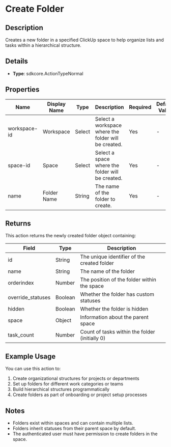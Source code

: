 # Create Folder

## Description

Creates a new folder in a specified ClickUp space to help organize lists and tasks within a hierarchical structure.

## Details

- **Type**: sdkcore.ActionTypeNormal

## Properties

| Name | Display Name | Type | Description | Required | Default Value |
|------|--------------|------|-------------|----------|---------------|
| workspace-id | Workspace | Select | Select a workspace where the folder will be created. | Yes | - |
| space-id | Space | Select | Select a space where the folder will be created. | Yes | - |
| name | Folder Name | String | The name of the folder to create. | Yes | - |

## Returns

This action returns the newly created folder object containing:

| Field | Type | Description |
|-------|------|-------------|
| id | String | The unique identifier of the created folder |
| name | String | The name of the folder |
| orderindex | Number | The position of the folder within the space |
| override_statuses | Boolean | Whether the folder has custom statuses |
| hidden | Boolean | Whether the folder is hidden |
| space | Object | Information about the parent space |
| task_count | Number | Count of tasks within the folder (initially 0) |

## Example Usage

You can use this action to:

1. Create organizational structures for projects or departments
2. Set up folders for different work categories or teams
3. Build hierarchical structures programmatically
4. Create folders as part of onboarding or project setup processes

## Notes

- Folders exist within spaces and can contain multiple lists.
- Folders inherit statuses from their parent space by default.
- The authenticated user must have permission to create folders in the space.